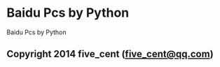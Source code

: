Baidu Pcs by Python
===========================

Baidu Pcs by Python

Copyright 2014 five_cent (five_cent@qq.com)
---------------------------




